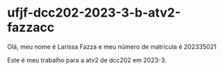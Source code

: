 # ufjf-dcc202-2023-3-b-atv2-fazzacc

Olá, meu nome é Larissa Fazza e meu número de matrícula é 202335021

Este é meu trabalho para a atv2 de dcc202 em 2023-3.